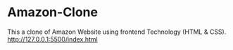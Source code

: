 # Amazon-Clone
This a clone of Amazon Website using frontend Technology (HTML & CSS).
<br>
<a>http://127.0.0.1:5500/index.html</a>
